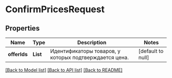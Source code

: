 # ConfirmPricesRequest
## Properties

| Name | Type | Description | Notes |
|------------ | ------------- | ------------- | -------------|
| **offerIds** | **List** | Идентификаторы товаров, у которых подтверждается цена. | [default to null] |

[[Back to Model list]](../README.md#documentation-for-models) [[Back to API list]](../README.md#documentation-for-api-endpoints) [[Back to README]](../README.md)

